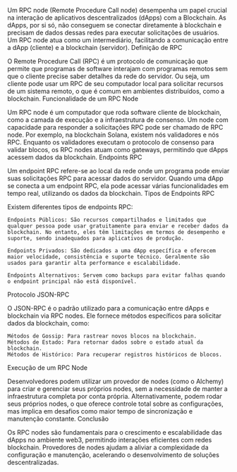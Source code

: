 Um RPC node (Remote Procedure Call node) desempenha um papel crucial na interação de aplicativos descentralizados (dApps) com a Blockchain. As dApps, por si só, não conseguem se conectar diretamente à blockchain e precisam de dados dessas redes para executar solicitações de usuários. Um RPC node atua como um intermediário, facilitando a comunicação entre a dApp (cliente) e a blockchain (servidor).
Definição de RPC

O Remote Procedure Call (RPC) é um protocolo de comunicação que permite que programas de software interajam com programas remotos sem que o cliente precise saber detalhes da rede do servidor. Ou seja, um cliente pode usar um RPC de seu computador local para solicitar recursos de um sistema remoto, o que é comum em ambientes distribuídos, como a blockchain.
Funcionalidade de um RPC Node

Um RPC node é um computador que roda software cliente de blockchain, como a camada de execução e a infraestrutura de consenso. Um node com capacidade para responder a solicitações RPC pode ser chamado de RPC node. Por exemplo, na blockchain Solana, existem nós validadores e nós RPC. Enquanto os validadores executam o protocolo de consenso para validar blocos, os RPC nodes atuam como gateways, permitindo que dApps acessem dados da blockchain.
Endpoints RPC

Um endpoint RPC refere-se ao local da rede onde um programa pode enviar suas solicitações RPC para acessar dados do servidor. Quando uma dApp se conecta a um endpoint RPC, ela pode acessar várias funcionalidades em tempo real, utilizando os dados da blockchain.
Tipos de Endpoints RPC

Existem diferentes tipos de endpoints RPC:

    Endpoints Públicos: São recursos compartilhados e limitados que qualquer pessoa pode usar gratuitamente para enviar e receber dados da blockchain. No entanto, eles têm limitações em termos de desempenho e suporte, sendo inadequados para aplicativos de produção.

    Endpoints Privados: São dedicados a uma dApp específica e oferecem maior velocidade, consistência e suporte técnico. Geralmente são usados para garantir alta performance e escalabilidade.

    Endpoints Alternativos: Servem como backups para evitar falhas quando o endpoint principal não está disponível.

Protocolo JSON-RPC

O JSON-RPC é o padrão utilizado para a comunicação entre dApps e blockchain via RPC nodes. Ele fornece métodos específicos para solicitar dados da blockchain, como:

    Métodos de Gossip: Para rastrear novos blocos na blockchain.
    Métodos de Estado: Para retornar dados sobre o estado atual da blockchain.
    Métodos de Histórico: Para recuperar registros históricos de blocos.

Execução de um RPC Node

Desenvolvedores podem utilizar um provedor de nodes (como o Alchemy) para criar e gerenciar seus próprios nodes, sem a necessidade de manter a infraestrutura completa por conta própria. Alternativamente, podem rodar seus próprios nodes, o que oferece controle total sobre as configurações, mas implica em desafios como maior tempo de sincronização e manutenção constante.
Conclusão

Os RPC nodes são fundamentais para o crescimento e escalabilidade das dApps no ambiente web3, permitindo interações eficientes com redes blockchain. Provedores de nodes ajudam a aliviar a complexidade da configuração e manutenção, acelerando o desenvolvimento de soluções descentralizadas.